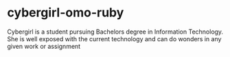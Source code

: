 # cybergirl-omo-ruby
Cybergirl is a student pursuing Bachelors degree in Information Technology. She is well exposed with the current technology and can do wonders in any given work or assignment
